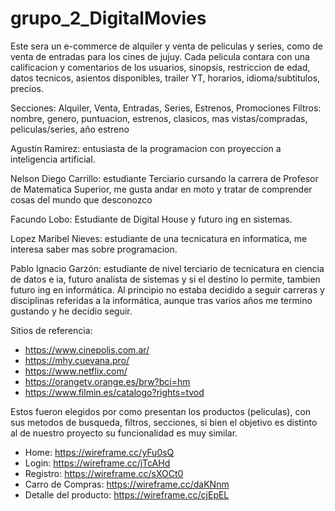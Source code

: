 # grupo_2_DigitalMovies

Este sera un e-commerce de alquiler y venta de peliculas y series, como de venta de entradas para los cines de jujuy. Cada pelicula contara con una calificacion y comentarios de los usuarios, sinopsis, restriccion de edad, datos tecnicos, asientos disponibles, trailer YT, horarios, idioma/subtitulos, precios.

Secciones: Alquiler, Venta, Entradas, Series, Estrenos, Promociones
Filtros: nombre, genero, puntuacion, estrenos, clasicos, mas vistas/compradas, peliculas/series, año estreno

Agustin Ramirez: entusiasta de la programacion con proyeccion a inteligencia artificial.

Nelson Diego Carrillo: estudiante Terciario cursando la carrera de Profesor de Matematica Superior, me gusta andar en moto y tratar de comprender cosas del mundo que desconozco

Facundo Lobo: Estudiante de Digital House y futuro ing en sistemas.

Lopez Maribel Nieves: estudiante de una tecnicatura en informatica, me interesa saber mas sobre programacion.

Pablo Ignacio Garzón: estudiante de nivel terciario de tecnicatura en ciencia de datos e ia, futuro analista de sistemas y si el destino lo permite, tambien futuro ing en informática. Al principio no estaba decidido a seguir carreras y disciplinas referidas a la informática, aunque tras varios años me termino gustando y he decidio seguir.

Sitios de referencia:
* https://www.cinepolis.com.ar/
* https://mhy.cuevana.pro/
* https://www.netflix.com/
* https://orangetv.orange.es/brw?bci=hm
* https://www.filmin.es/catalogo?rights=tvod

Estos fueron elegidos por como presentan los productos (peliculas), con sus metodos de busqueda, filtros, secciones, si bien el objetivo es distinto al de nuestro proyecto su funcionalidad es muy similar.

* Home: https://wireframe.cc/yFu0sQ
* Login: https://wireframe.cc/jTcAHd
* Registro: https://wireframe.cc/sXOCt0
* Carro de Compras: https://wireframe.cc/daKNnm
* Detalle del producto: https://wireframe.cc/cjEpEL

